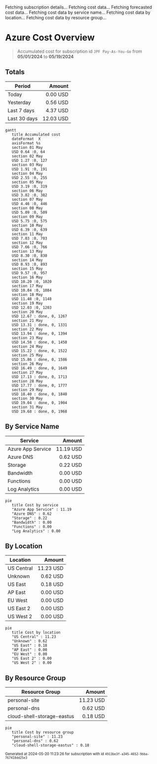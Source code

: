Fetching subscription details...
Fetching cost data...
Fetching forecasted cost data...
Fetching cost data by service name...
Fetching cost data by location...
Fetching cost data by resource group...
# Azure Cost Overview

> Accumulated cost for subscription id `JPF Pay-As-You-Go` from **05/01/2024** to **05/19/2024**

## Totals

|Period|Amount|
|---|---:|
|Today|0.00 USD|
|Yesterday|0.56 USD|
|Last 7 days|4.37 USD|
|Last 30 days|12.03 USD|

```mermaid
gantt
   title Accumulated cost
   dateFormat  X
   axisFormat %s
   section 01 May
   USD 0.64 :0, 64
   section 02 May
   USD 1.27 :0, 127
   section 03 May
   USD 1.91 :0, 191
   section 04 May
   USD 2.55 :0, 255
   section 05 May
   USD 3.19 :0, 319
   section 06 May
   USD 3.82 :0, 382
   section 07 May
   USD 4.46 :0, 446
   section 08 May
   USD 5.09 :0, 509
   section 09 May
   USD 5.75 :0, 575
   section 10 May
   USD 6.39 :0, 639
   section 11 May
   USD 7.03 :0, 703
   section 12 May
   USD 7.66 :0, 766
   section 13 May
   USD 8.30 :0, 830
   section 14 May
   USD 8.93 :0, 893
   section 15 May
   USD 9.57 :0, 957
   section 16 May
   USD 10.20 :0, 1020
   section 17 May
   USD 10.84 :0, 1084
   section 18 May
   USD 11.48 :0, 1148
   section 19 May
   USD 12.03 :0, 1203
   section 20 May
   USD 12.67 : done, 0, 1267
   section 21 May
   USD 13.31 : done, 0, 1331
   section 22 May
   USD 13.94 : done, 0, 1394
   section 23 May
   USD 14.58 : done, 0, 1458
   section 24 May
   USD 15.22 : done, 0, 1522
   section 25 May
   USD 15.86 : done, 0, 1586
   section 26 May
   USD 16.49 : done, 0, 1649
   section 27 May
   USD 17.13 : done, 0, 1713
   section 28 May
   USD 17.77 : done, 0, 1777
   section 29 May
   USD 18.40 : done, 0, 1840
   section 30 May
   USD 19.04 : done, 0, 1904
   section 31 May
   USD 19.68 : done, 0, 1968
```

## By Service Name

|Service|Amount|
|---|---:|
|Azure App Service|11.19 USD|
|Azure DNS|0.62 USD|
|Storage|0.22 USD|
|Bandwidth|0.00 USD|
|Functions|0.00 USD|
|Log Analytics|0.00 USD|

```mermaid
pie
   title Cost by service
   "Azure App Service" : 11.19
   "Azure DNS" : 0.62
   "Storage" : 0.22
   "Bandwidth" : 0.00
   "Functions" : 0.00
   "Log Analytics" : 0.00
```

## By Location

|Location|Amount|
|---|---:|
|US Central|11.23 USD|
|Unknown|0.62 USD|
|US East|0.18 USD|
|AP East|0.00 USD|
|EU West|0.00 USD|
|US East 2|0.00 USD|
|US West 2|0.00 USD|

```mermaid
pie
   title Cost by location
   "US Central" : 11.23
   "Unknown" : 0.62
   "US East" : 0.18
   "AP East" : 0.00
   "EU West" : 0.00
   "US East 2" : 0.00
   "US West 2" : 0.00
```

## By Resource Group

|Resource Group|Amount|
|---|---:|
|personal-site|11.23 USD|
|personal-dns|0.62 USD|
|cloud-shell-storage-eastus|0.18 USD|

```mermaid
pie
   title Cost by resource group
   "personal-site" : 11.23
   "personal-dns" : 0.62
   "cloud-shell-storage-eastus" : 0.18
```

<sup>Generated at 2024-05-20 11:23:26 for subscription with id `4913be3f-a345-4652-9bba-767418dd25e3`</sup>
